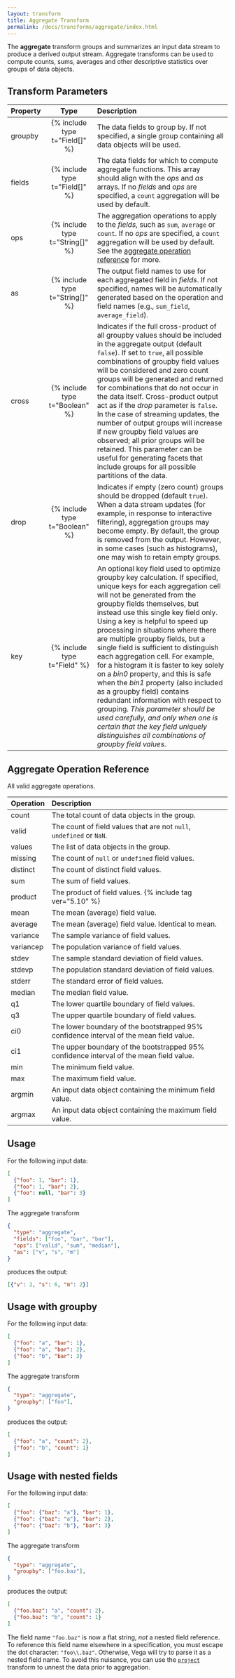 ```yaml
---
layout: transform
title: Aggregate Transform
permalink: /docs/transforms/aggregate/index.html
---
```


The **aggregate** transform groups and summarizes an input data stream to produce a derived output stream. Aggregate transforms can be used to compute counts, sums, averages and other descriptive statistics over groups of data objects.

## Transform Parameters

| Property            | Type                            | Description   |
| :------------------ | :-----------------------------: | :------------ |
| groupby             | {% include type t="Field[]" %}  | The data fields to group by. If not specified, a single group containing all data objects will be used.|
| fields              | {% include type t="Field[]" %}  | The data fields for which to compute aggregate functions. This array should align with the _ops_ and _as_ arrays. If no _fields_ and _ops_ are specified, a `count` aggregation will be used by default.|
| ops                 | {% include type t="String[]" %} | The aggregation operations to apply to the _fields_, such as `sum`, `average` or `count`. If no _ops_ are specified, a `count` aggregation will be used by default. See the [aggregate operation reference](#ops) for more.|
| as                  | {% include type t="String[]" %} | The output field names to use for each aggregated field in _fields_. If not specified, names will be automatically generated based on the operation and field names (e.g., `sum_field`, `average_field`).|
| cross               | {% include type t="Boolean" %}  | Indicates if the full cross-product of all groupby values should be included in the aggregate output (default `false`). If set to `true`, all possible combinations of groupby field values will be considered and zero count groups will be generated and returned for combinations that do not occur in the data itself. Cross-product output act as if the _drop_ parameter is `false`. In the case of streaming updates, the number of output groups will increase if new groupby field values are observed; all prior groups will be retained. This parameter can be useful for generating facets that include groups for all possible partitions of the data.|
| drop                | {% include type t="Boolean" %}  | Indicates if empty (zero count) groups should be dropped (default `true`). When a data stream updates (for example, in response to interactive filtering), aggregation groups may become empty. By default, the group is removed from the output. However, in some cases (such as histograms), one may wish to retain empty groups.|
| key                 | {% include type t="Field" %}  | An optional key field used to optimize groupby key calculation. If specified, unique keys for each aggregation cell will not be generated from the groupby fields themselves, but instead use this single key field only. Using a key is helpful to speed up processing in situations where there are multiple groupby fields, but a single field is sufficient to distinguish each aggregation cell. For example, for a histogram it is faster to key solely on a _bin0_ property, and this is safe when the _bin1_ property (also included as a groupby field) contains redundant information with respect to grouping. _This parameter should be used carefully, and only when one is certain that the key field uniquely distinguishes all combinations of groupby field values._|

## <a name="ops"></a> Aggregate Operation Reference

All valid aggregate operations.

| Operation | Description  |
| :-------- | :------------|
| count     | The total count of data objects in the group.|
| valid     | The count of field values that are not `null`, `undefined` or `NaN`.|
| values    | The list of data objects in the group.|
| missing   | The count of `null` or `undefined` field values.|
| distinct  | The count of distinct field values.|
| sum       | The sum of field values.|
| product   | The product of field values. {% include tag ver="5.10" %}|
| mean      | The mean (average) field value.|
| average   | The mean (average) field value. Identical to mean.|
| variance  | The sample variance of field values.|
| variancep | The population variance of field values.|
| stdev     | The sample standard deviation of field values.|
| stdevp    | The population standard deviation of field values.|
| stderr    | The standard error of field values.|
| median    | The median field value.|
| q1        | The lower quartile boundary of field values.|
| q3        | The upper quartile boundary of field values.|
| ci0       | The lower boundary of the bootstrapped 95% confidence interval of the mean field value.|
| ci1       | The upper boundary of the bootstrapped 95% confidence interval of the mean field value.|
| min       | The minimum field value.|
| max       | The maximum field value.|
| argmin    | An input data object containing the minimum field value.|
| argmax    | An input data object containing the maximum field value.|

## Usage

For the following input data:

```json
[
  {"foo": 1, "bar": 1},
  {"foo": 1, "bar": 2},
  {"foo": null, "bar": 3}
]
```

The aggregate transform

```json
{
  "type": "aggregate",
  "fields": ["foo", "bar", "bar"],
  "ops": ["valid", "sum", "median"],
  "as": ["v", "s", "m"]
}
```

produces the output:

```json
[{"v": 2, "s": 6, "m": 2}]
```

## Usage with groupby

For the following input data:

```json
[
  {"foo": "a", "bar": 1},
  {"foo": "a", "bar": 2},
  {"foo": "b", "bar": 3}
]
```

The aggregate transform

```json
{
  "type": "aggregate",
  "groupby": ["foo"],
}
```

produces the output:

```json
[
  {"foo": "a", "count": 2},
  {"foo": "b", "count": 1}
]
```

## Usage with nested fields

For the following input data:

```json
[
  {"foo": {"baz": "a"}, "bar": 1},
  {"foo": {"baz": "a"}, "bar": 2},
  {"foo": {"baz": "b"}, "bar": 3}
]
```

The aggregate transform

```json
{
  "type": "aggregate",
  "groupby": ["foo.baz"],
}
```

produces the output:

```json
[
  {"foo.baz": "a", "count": 2},
  {"foo.baz": "b", "count": 1}
]
```

The field name `"foo.baz"` is now a flat string, _not_ a nested field reference. To reference this field name elsewhere in a specification, you must escape the dot character: `"foo\\.baz"`. Otherwise, Vega will try to parse it as a nested field name. To avoid this nuisance, you can use the [`project`](../project) transform to unnest the data prior to aggregation.
